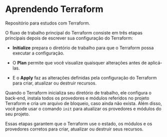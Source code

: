 # Aprendendo Terraform
Repositório para estudos com Terraform.

O fluxo de trabalho principal do Terraform consiste em três etapas principais depois de escrever sua configuração do Terraform:

* <b>Initialize</b> prepara o diretório de trabalho para que o Terraform possa executar a configuração.

* O <b>Plan</b> permite que você visualize quaisquer alterações antes de aplicá-las.

* E o <b>Apply</b> faz as alterações definidas pela configuração do Terraform para criar, atualizar ou destruir recursos. 

Quando o Terraform inicializa seu diretório de trabalho, ele configura o back-end, instala todos os provedores e módulos referidos no projeto Terraform e cria um arquivo de bloqueio, caso ainda não exista. Além disso, você pode usar o comando ```````init``````` para atualizar os provedores e módulos do seu projeto. 

Essas etapas garantem que o Terraform use o estado, os módulos e os provedores corretos para criar, atualizar ou destruir seus recursos.

